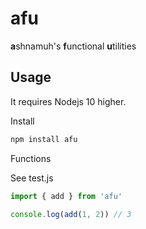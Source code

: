 # afu

**a**shnamuh's **f**unctional **u**tilities

## Usage
It requires Nodejs 10 higher.

Install

```bash
npm install afu
```


Functions

See test.js

```js
import { add } from 'afu'

console.log(add(1, 2)) // 3

```
